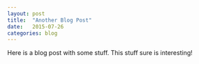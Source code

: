 ```yaml
---
layout: post
title:  "Another Blog Post"
date:   2015-07-26
categories: blog
---
```


Here is a blog post with some stuff. This stuff sure is interesting!